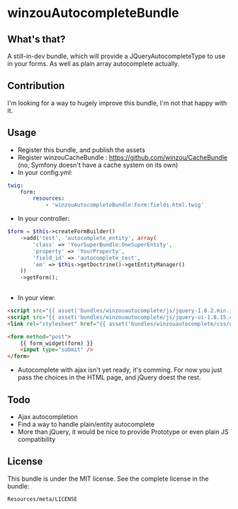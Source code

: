 winzouAutocompleteBundle
============

What's that?
--------------
A still-in-dev bundle, which will provide a JQueryAutocompleteType to use in your forms.
As well as plain array autocomplete actually.

Contribution
----------
I'm looking for a way to hugely improve this bundle, I'm not that happy with it.

Usage
------

  - Register this bundle, and publish the assets
  - Register winzouCacheBundle : https://github.com/winzou/CacheBundle (no, Symfony doesn't have a cache system on its own)
  - In your config.yml:
  
```yaml
twig:
    form:
        resources:
            - 'winzouAutocompleteBundle:Form:fields.html.twig'
```

  - In your controller:
  
```php
$form = $this->createFormBuilder()
    ->add('test', 'autocomplete_entity', array(
        'class' => 'YourSuperBundle:OneSuperEntity',
        'property' => 'YourProperty',
        'field_id' => 'autocomplete_test',
        'em' => $this->getDoctrine()->getEntityManager()
    ))
    ->getForm();
    
```

  - In your view:
  
```html
<script src="{{ asset('bundles/winzouautocomplete/js/jquery-1.6.2.min.js') }}"></script>
<script src="{{ asset('bundles/winzouautocomplete/js/jquery-ui-1.8.15.custom.min.js') }}"></script>
<link rel="stylesheet" href="{{ asset('bundles/winzouautocomplete/css/ui-lightness/jquery-ui-1.8.15.custom.css') }}" type="text/css" media="screen" />

<form method="post">
    {{ form_widget(form) }}
    <input type="submit" />
</form>
```
  - Autocomplete with ajax isn't yet ready, it's comming. For now you just pass the choices in the HTML page, and jQuery doest the rest.

Todo
-----
  - Ajax autocompletion
  - Find a way to handle plain/entity autocomplete
  - More than jQuery, it would be nice to provide Prototype or even plain JS compatibility

License
--------
This bundle is under the MIT license. See the complete license in the bundle:

    Resources/meta/LICENSE